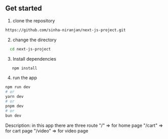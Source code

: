 

## Get started


1. clone the repository

```bash
https://github.com/sinha-niranjan/next-js-project.git
```

2. change the directory

 ```bash
   cd next-js-project
   ```

3. Install dependencies

```bash
   npm install
   ```
4. run the app

```bash
npm run dev
# or
yarn dev
# or
pnpm dev
# or
bun dev
```

Description: in this  app there are three route 
"/" => for home page
"/cart" => for cart page
"/video" => for video page